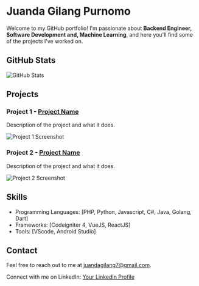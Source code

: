 # Juanda Gilang Purnomo

Welcome to my GitHub portfolio! I'm passionate about <strong>Backend Engineer, Software Development and, Machine Learning</strong>, and here you'll find some of the projects I've worked on.

## GitHub Stats

![GitHub Stats](https://github-readme-stats.vercel.app/api?username=Xnite-X&show_icons=true&theme=radical)

## Projects

### Project 1 - [Project Name](link-to-project-repo)

Description of the project and what it does.

![Project 1 Screenshot](link-to-screenshot)

### Project 2 - [Project Name](link-to-project-repo)

Description of the project and what it does.

![Project 2 Screenshot](link-to-screenshot)

## Skills

- Programming Languages: [PHP, Python, Javascript, C#, Java, Golang, Dart]
- Frameworks: [Codeigniter 4, VueJS, ReactJS]
- Tools: [VScode, Android Studio]

## Contact

Feel free to reach out to me at [juandagilang7@gmail.com](mailto:juandagilang7@gmail.com).

Connect with me on LinkedIn: [Your LinkedIn Profile](https://www.linkedin.com/in/juanda-gilang)
